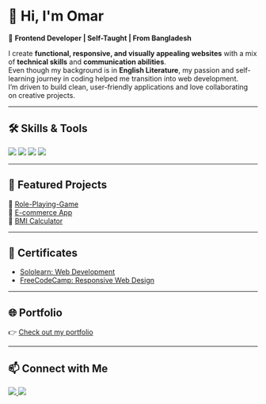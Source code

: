 # 👋 Hi, I'm Omar  

🚀 **Frontend Developer | Self-Taught | From Bangladesh**  

I create **functional, responsive, and visually appealing websites** with a mix of **technical skills** and **communication abilities**.  
Even though my background is in **English Literature**, my passion and self-learning journey in coding helped me transition into web development.  
I’m driven to build clean, user-friendly applications and love collaborating on creative projects.  

---

## 🛠️ Skills & Tools  
<p>
  <img src="https://img.shields.io/badge/Code-HTML-orange?style=for-the-badge&logo=html5&logoColor=white" />
  <img src="https://img.shields.io/badge/Code-CSS-blue?style=for-the-badge&logo=css3&logoColor=white" />
  <img src="https://img.shields.io/badge/Code-JavaScript-yellow?style=for-the-badge&logo=javascript&logoColor=black" />
  <img src="https://img.shields.io/badge/Framework-React-61DBFB?style=for-the-badge&logo=react&logoColor=black" />
</p>

---

## 📂 Featured Projects  
🔹 [Role-Playing-Game](https://omar-webcloud.github.io/Role-Playing-Game/)  
🔹 [E-commerce App](https://fresh-farm-zeta.vercel.app/)  
🔹 [BMI Calculator](https://omar-webcloud.github.io/Bmi-calculator/)  

---

## 📜 Certificates  
- [Sololearn: Web Development](https://api2.sololearn.com/v2/certificates/CC-HMCA6F6M/image/png?t=638934664199742353)  
- [FreeCodeCamp: Responsive Web Design](https://freecodecamp.org/certification/fcc-43a93b12-1d40-4a5b-a38b-9b4846c24ed9/responsive-web-design)  

---

## 🌐 Portfolio  
👉 [Check out my portfolio](https://omar-webcloud.github.io/Portfolio/)  

---

## 📫 Connect with Me  
<p>
  <a href="https://www.linkedin.com/in/md-omar-faruk-chowdhury" target="_blank">
    <img src="https://img.shields.io/badge/LinkedIn-0A66C2?style=for-the-badge&logo=linkedin&logoColor=white" />
  </a>
  <a href="mailto:your-email@example.com">
    <img src="https://img.shields.io/badge/Email-D14836?style=for-the-badge&logo=gmail&logoColor=white" />
  </a>
</p>
